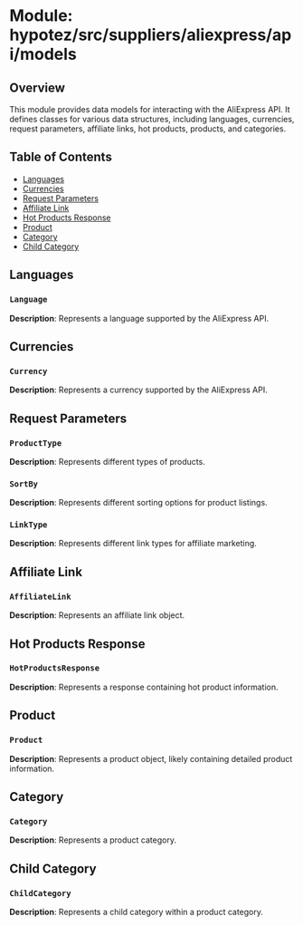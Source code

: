# Module: hypotez/src/suppliers/aliexpress/api/models

## Overview

This module provides data models for interacting with the AliExpress API.  It defines classes for various data structures, including languages, currencies, request parameters, affiliate links, hot products, products, and categories.

## Table of Contents

- [Languages](#languages)
- [Currencies](#currencies)
- [Request Parameters](#request-parameters)
- [Affiliate Link](#affiliate-link)
- [Hot Products Response](#hot-products-response)
- [Product](#product)
- [Category](#category)
- [Child Category](#child-category)


## Languages

### `Language`

**Description**: Represents a language supported by the AliExpress API.


## Currencies

### `Currency`

**Description**: Represents a currency supported by the AliExpress API.


## Request Parameters

### `ProductType`

**Description**:  Represents different types of products.


### `SortBy`

**Description**:  Represents different sorting options for product listings.


### `LinkType`

**Description**: Represents different link types for affiliate marketing.


## Affiliate Link

### `AffiliateLink`

**Description**: Represents an affiliate link object.


## Hot Products Response

### `HotProductsResponse`

**Description**: Represents a response containing hot product information.


## Product

### `Product`

**Description**: Represents a product object, likely containing detailed product information.


## Category

### `Category`

**Description**: Represents a product category.


## Child Category

### `ChildCategory`

**Description**: Represents a child category within a product category.